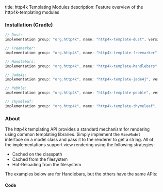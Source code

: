 title: http4k Templating Modules
description: Feature overview of the http4k-templating modules

### Installation (Gradle)

```groovy
// Dust: 
implementation group: "org.http4k", name: "http4k-template-dust", version: "4.33.0.0"

// Freemarker: 
implementation group: "org.http4k", name: "http4k-template-freemarker", version: "4.33.0.0"

// Handlebars: 
implementation group: "org.http4k", name: "http4k-template-handlebars", version: "4.33.0.0"

// Jade4j: 
implementation group: "org.http4k", name: "http4k-template-jade4j", version: "4.33.0.0"

// Pebble: 
implementation group: "org.http4k", name: "http4k-template-pebble", version: "4.33.0.0"

// Thymeleaf: 
implementation group: "org.http4k", name: "http4k-template-thymeleaf", version: "4.33.0.0"
```

### About
The http4k templating API provides a standard mechanism for rendering using common templating libraries. Simply implement the `ViewModel` interface on a model class and pass it to the renderer to get a string. All of the implementations support view rendering using the following strategies:

* Cached on the classpath
* Cached from the filesystem
* Hot-Reloading from the filesystem

The examples below are for Handlebars, but the others have the same APIs:

#### Code  [<img class="octocat"/>](https://github.com/http4k/http4k/blob/master/src/docs/guide/reference/templating/example.kt)

<script src="https://gist-it.appspot.com/https://github.com/http4k/http4k/blob/master/src/docs/guide/reference/templating/example.kt"></script>

[http4k]: https://http4k.org
